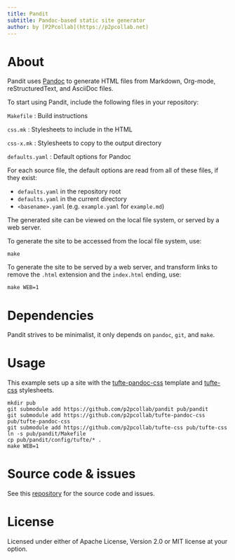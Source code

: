 ```yaml
---
title: Pandit
subtitle: Pandoc-based static site generator
author: by [P2Pcollab](https://p2pcollab.net)
---
```


# About

Pandit uses [Pandoc](https://pandoc.org)
to generate HTML files from Markdown, Org-mode, reStructuredText, and AsciiDoc files.

To start using Pandit, include the following files in your repository:

`Makefile`
: Build instructions

`css.mk`
: Stylesheets to include in the HTML

`css-x.mk`
: Stylesheets to copy to the output directory

`defaults.yaml`
: Default options for Pandoc

For each source file, the default options are read from all of these files, if they exist:

- `defaults.yaml` in the repository root
- `defaults.yaml` in the current directory
- `<basename>.yaml` (e.g. `example.yaml` for `example.md`)


The generated site can be viewed on the local file system, or served by a web server.

To generate the site to be accessed from the local file system, use:

```
make
```

To generate the site to be served by a web server,
and transform links to remove the `.html` extension and the `index.html` ending, use:

```
make WEB=1
```

# Dependencies

Pandit strives to be minimalist, it only depends on `pandoc`, `git`, and `make`.

# Usage

This example sets up a site with the [tufte-pandoc-css](https://github.com/p2pcollab/tufte-pandoc-css) template
and [tufte-css](https://github.com/p2pcollab/tufte-css) stylesheets.

```
mkdir pub
git submodule add https://github.com/p2pcollab/pandit pub/pandit
git submodule add https://github.com/p2pcollab/tufte-pandoc-css pub/tufte-pandoc-css
git submodule add https://github.com/p2pcollab/tufte-css pub/tufte-css
ln -s pub/pandit/Makefile
cp pub/pandit/config/tufte/* .
make WEB=1
```

# Source code & issues

See this [repository](https://github.com/p2pcollab/pandit) for the source code and issues.

# License

Licensed under either of Apache License, Version 2.0 or MIT license at your option.
